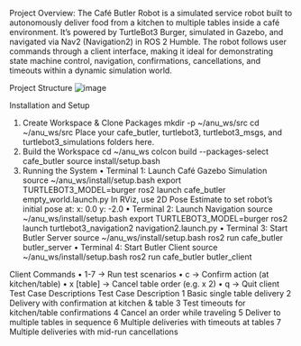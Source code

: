 Project Overview: 
The Café Butler Robot is a simulated service robot built to autonomously deliver food from a kitchen to multiple tables inside a café environment. It’s powered by TurtleBot3 Burger, simulated in Gazebo, and navigated via Nav2 (Navigation2) in ROS 2 Humble.
The robot follows user commands through a client interface, making it ideal for demonstrating state machine control, navigation, confirmations, cancellations, and timeouts within a dynamic simulation world.


Project Structure 
![image](https://github.com/user-attachments/assets/d045cf9d-37aa-4884-a27a-008110c367bf)

Installation and Setup
1.	Create Workspace & Clone Packages
mkdir -p ~/anu_ws/src
cd ~/anu_ws/src
Place your cafe_butler, turtlebot3, turtlebot3_msgs, and turtlebot3_simulations folders here.
2.	Build the Workspace
cd ~/anu_ws
colcon build --packages-select cafe_butler
source install/setup.bash
3.	 Running the System
•	Terminal 1: Launch Café Gazebo Simulation
source ~/anu_ws/install/setup.bash
export TURTLEBOT3_MODEL=burger
ros2 launch cafe_butler empty_world.launch.py
In RViz, use 2D Pose Estimate to set robot’s initial pose at:
x: 0.0
y: -2.0
•	Terminal 2: Launch Navigation
source ~/anu_ws/install/setup.bash
export TURTLEBOT3_MODEL=burger
ros2 launch turtlebot3_navigation2 navigation2.launch.py
•	Terminal 3: Start Butler Server
source ~/anu_ws/install/setup.bash
ros2 run cafe_butler butler_server
•	Terminal 4: Start Butler Client
source ~/anu_ws/install/setup.bash
ros2 run cafe_butler butler_client

Client Commands
•	1-7 → Run test scenarios
•	c → Confirm action (at kitchen/table)
•	x [table] → Cancel table order (e.g. x 2)
•	q → Quit client
Test Case Descriptions
Test Case	Description
1	Basic single table delivery
2	Delivery with confirmation at kitchen & table
3	Test timeouts for kitchen/table confirmations
4	Cancel an order while traveling
5	Deliver to multiple tables in sequence
6	Multiple deliveries with timeouts at tables
7	Multiple deliveries with mid-run cancellations

